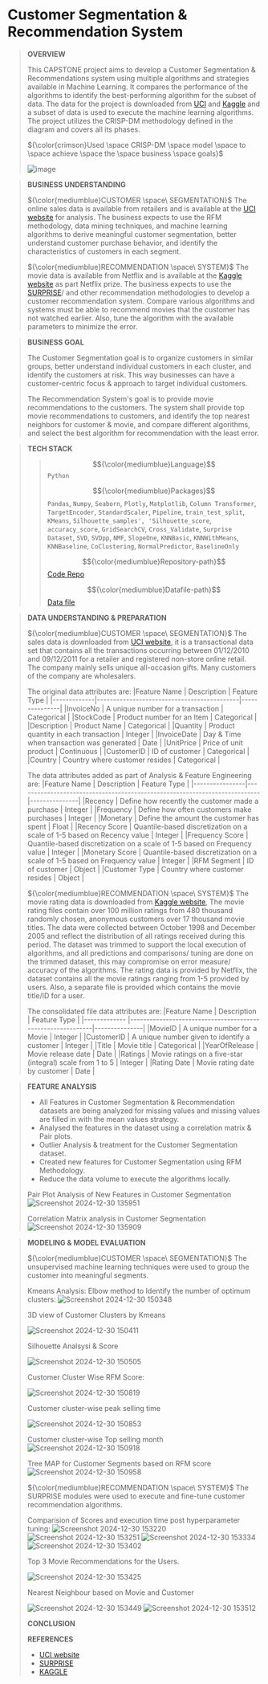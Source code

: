 
# Customer Segmentation & Recommendation System

> **OVERVIEW**
> 
> This CAPSTONE project aims to develop a Customer Segmentation & Recommendations system using multiple algorithms and strategies available in Machine Learning. It compares the performance of the algorithms to
> identify the best-performing algorithm for the subset of data. The data for the project is downloaded from [UCI](https://archive.ics.uci.edu/) and [Kaggle](https://www.kaggle.com/) and a subset of data is used
> to execute the machine learning algorithms. The project utilizes the CRISP-DM methodology defined in the diagram and covers all its phases.  
>
>${\color{crimson}Used \space CRISP-DM \space model \space to \space achieve \space the \space business \space goals}$
>
> ![image](https://github.com/user-attachments/assets/937f6f2a-b9e1-41e8-8396-193a2c46b57a)

> **BUSINESS UNDERSTANDING**
> 
> ${\color{mediumblue}CUSTOMER \space\ SEGMENTATION}$
The online sales data is available from retailers and is available at the [UCI website](https://archive.ics.uci.edu/dataset/352/online+retail) for analysis. The business expects to use the RFM methodology, data mining techniques, and machine learning algorithms to derive meaningful customer segmentation, better understand customer purchase behavior, and identify the characteristics of customers in each segment.
>
> ${\color{mediumblue}RECOMMENDATION \space\ SYSTEM}$
The movie data is available from Netflix and is available at the [Kaggle website](https://www.kaggle.com/datasets/netflix-inc/netflix-prize-data) as part Netflix prize. The business expects to use the [SURPRISE](https://surprise.readthedocs.io/en/stable/index.html)/ and other recommendation methodologies to develop a customer recommendation system. Compare various algorithms and systems must be able to recommend movies that the customer has not watched earlier. Also, tune the algorithm with the available parameters to minimize the error. 
  
> **BUSINESS GOAL**
>
> The Customer Segmentation goal is to organize customers in similar groups, better understand individual customers in each cluster, and identify the customers at risk. This way businesses can have a customer-centric focus & approach to target individual customers.
> 
> The Recommendation System's goal is to provide movie recommendations to the customers. The system shall provide top movie recommendations to customers, and identify the top nearest neighbors for customer & movie, and compare different algorithms, and select the best algorithm for recommendation with the least error. 

> **TECH STACK**
>> $${\color{mediumblue}Language}$$ `Python`
>> 
>> $${\color{mediumblue}Packages}$$
>> `Pandas`, `Numpy`, `Seaborn`, `Plotly`, `Matplotlib`, `Column Transformer`, `TargetEncoder`, `StandardScaler`, `Pipeline`, `train_test_split`, `KMeans`, `Silhouette_samples', 'Silhouette_score`, `accuracy_score`, `GridSearchCV`, `Cross_Validate`, `Surprise Dataset`, `SVD`, `SVDpp`, `NMF`, `SlopeOne`, `KNNBasic`, `KNNWithMeans`, `KNNBaseline`, `CoClustering`, `NormalPredictor`, `BaselineOnly`
>>
>> $${\color{mediumblue}Repository-path}$$ [Code Repo](model_comparision.ipynb)
>>
>> $${\color{mediumblue}Datafile-path}$$ [Data file](bank-additional-full.csv)
>> 

> **DATA UNDERSTANDING & PREPARATION**
> 
> ${\color{mediumblue}CUSTOMER \space\ SEGMENTATION}$
> The sales data is downloaded from [UCI website](https://archive.ics.uci.edu/dataset/352/online+retail), it is a transactional data set that contains all the transactions occurring between 01/12/2010 and
> 09/12/2011 for a retailer and registered non-store online retail. The company mainly sells unique all-occasion gifts. Many customers of the company are wholesalers.
> 
> The original data attributes are:
> |Feature Name | Description                                | Feature Type  |
> |-------------|--------------------------------------------|---------------|
> |InvoiceNo    | A unique number for a transaction          | Categorical   |
> |StockCode    | Product number for an Item                 | Categorical   |                          
> |Description  | Product Name                               | Categorical   |
> |Quantity     | Product quantity in each transaction       | Integer       |
> |InvoiceDate  | Day & Time when transaction was generated  | Date          |
> |UnitPrice    | Price of unit product                      | Continuous    |
> |CustomerID   | ID of customer                             | Categorical   |
> |Country      | Country where customer resides             | Categorical   |
>
> The data attributes added as part of Analysis & Feature Engineering are:
> |Feature Name 	  | Description                                                               | Feature Type  |
> |----------------|---------------------------------------------------------------------------|---------------|
> |Recency      	  | Define how recently the customer made a purchase                          | Integer       |
> |Frequency    	  | Define how often customers make purchases                                 | Integer       |
> |Monetary     	  | Define the amount the customer has spent                                  | Float         |
> |Recency Score	  | Quantile-based discretization on a scale of 1-5 based on Recency value    | Integer       |
> |Frequency Score | Quantile-based discretization on a scale of 1-5 based on Frequency value  | Integer       |
> |Monetary Score  | Quantile-based discretization on a scale of 1-5 based on Frequency value  | Integer       |
> |RFM Segment     | ID of customer                                                            | Object        |
> |Customer Type   | Country where customer resides                                            | Object        |
>
> ${\color{mediumblue}RECOMMENDATION \space\ SYSTEM}$
> The movie rating data is downloaded from [Kaggle website](https://www.kaggle.com/datasets/netflix-inc/netflix-prize-data), The movie rating files contain over 100 million ratings from 480 thousand randomly
> chosen, anonymous customers over 17 thousand movie titles. The data were collected between October 1998 and December 2005 and reflect the distribution of all ratings received during this period. The dataset
> was trimmed to support the local execution of algorithms, and all predictions and comparisons/ tuning are done on the  trimmed dataset, this may compromise on error measure/ accuracy of the algorithms. The
> rating data is provided by Netflix, the dataset contains all the movie ratings ranging from 1-5 provided by users. Also, a separate file is provided which contains the movie title/ID for a user.
>
> The consolidated file data attributes are:
> |Feature Name  | Description                                                | Feature Type  |
> |------------- |------------------------------------------------------------|---------------|
> |MovieID       | A unique number for a Movie                                | Integer       |
> |CustomerID    | A unique number given to identify a customer               | Integer       |
> |Title         | Movie title                                                | Categorical   |
> |YearOfRelease | Movie release date                                         | Date          |
> |Ratings       | Movie ratings on a five-star (integral) scale from 1 to 5  | Integer       |
> |Rating Date   | Movie rating date by customer                              | Date          |

> **FEATURE ANALYSIS**
>   
> - All Features in Customer Segmentation & Recommendation datasets are being analyzed for missing values and missing values are filled in with the mean values strategy.
> - Analysed the features in the dataset using a correlation matrix & Pair plots.
> - Outlier Analysis & treatment for the Customer Segmentation dataset. 
> - Created new features for Customer Segmentation using RFM Methodology.
> - Reduce the data volume to execute the algorithms locally.
>
> Pair Plot Analysis of New Features in Customer Segmentation
> ![Screenshot 2024-12-30 135951](https://github.com/user-attachments/assets/f857d5f5-2d39-45c8-a217-67eee03dda9f)
> 
> Correlation Matrix analysis in Customer Segmentation
> ![Screenshot 2024-12-30 135909](https://github.com/user-attachments/assets/cf53ca9f-377e-4af5-bc79-0aa4f5e5984b)

> **MODELING & MODEL EVALUATION**
>
> ${\color{mediumblue}CUSTOMER \space\ SEGMENTATION}$
> The unsupervised machine learning techniques were used to group the customer into meaningful segments.
>
> Kmeans Analysis:
> Elbow method to Identify the number of optimum clusters: 
> ![Screenshot 2024-12-30 150348](https://github.com/user-attachments/assets/c10f314c-ceef-4466-8ea5-ba7f650c3a79)
>
> 3D view of Customer Clusters by Kmeans 
> 
> ![Screenshot 2024-12-30 150411](https://github.com/user-attachments/assets/664b8dba-3563-4b35-9560-5ca77a7a423e)
>
> Silhouette Analsysi & Score
> 
> ![Screenshot 2024-12-30 150505](https://github.com/user-attachments/assets/63fe7af1-018b-43d5-ab39-5149bb121eee)
>
> Customer Cluster Wise RFM Score:
> 
> ![Screenshot 2024-12-30 150819](https://github.com/user-attachments/assets/299e42a2-80c1-44e5-8698-03675ac76218)
>
> Customer cluster-wise peak selling time
> 
> ![Screenshot 2024-12-30 150853](https://github.com/user-attachments/assets/4a0cd93b-1e82-48b7-abc5-23bd24448550)
>
> Customer cluster-wise Top selling month 
> ![Screenshot 2024-12-30 150918](https://github.com/user-attachments/assets/91092ece-b315-4856-b3c4-1cf9061b8574)
>
> Tree MAP for Customer Segments based on RFM score
> ![Screenshot 2024-12-30 150958](https://github.com/user-attachments/assets/adc1ab42-0a79-401b-b0c6-823fabeb338b)
>
> ${\color{mediumblue}RECOMMENDATION \space\ SYSTEM}$ 
> The SURPRISE modules were used to execute and fine-tune customer recommendation algorithms. 
> 
> Comparision of Scores and execution time post hyperparameter tuning: 
> ![Screenshot 2024-12-30 153220](https://github.com/user-attachments/assets/5756418f-af13-408c-ae63-e834e048b6f7)
> ![Screenshot 2024-12-30 153251](https://github.com/user-attachments/assets/1523d3cd-9175-4147-9a85-550557335601)
> ![Screenshot 2024-12-30 153334](https://github.com/user-attachments/assets/97c67457-7830-40ae-a8bb-044086582b66)
> ![Screenshot 2024-12-30 153402](https://github.com/user-attachments/assets/b367b787-65a0-4c6f-9190-eae422954364)
> 
> Top 3 Movie Recommendations for the Users.
> 
> ![Screenshot 2024-12-30 153425](https://github.com/user-attachments/assets/6ca59fe1-31bf-441c-8790-a7e3f31ada7b)
>
> Nearest Neighbour based on Movie and Customer
>  
> ![Screenshot 2024-12-30 153449](https://github.com/user-attachments/assets/a6a75223-c8a8-41bc-b96f-0d3024f28bcc)
> ![Screenshot 2024-12-30 153512](https://github.com/user-attachments/assets/b501aa9f-5601-4dd4-b5d2-5b9557abd50a)
>
>
>**CONCLUSION**
>
> 
> **REFERENCES**    
> - [UCI website](https://archive.ics.uci.edu/dataset/352/online+retail)
> - [SURPRISE](https://surprise.readthedocs.io/en/stable/index.html)
> - [KAGGLE](https://www.kaggle.com/)

